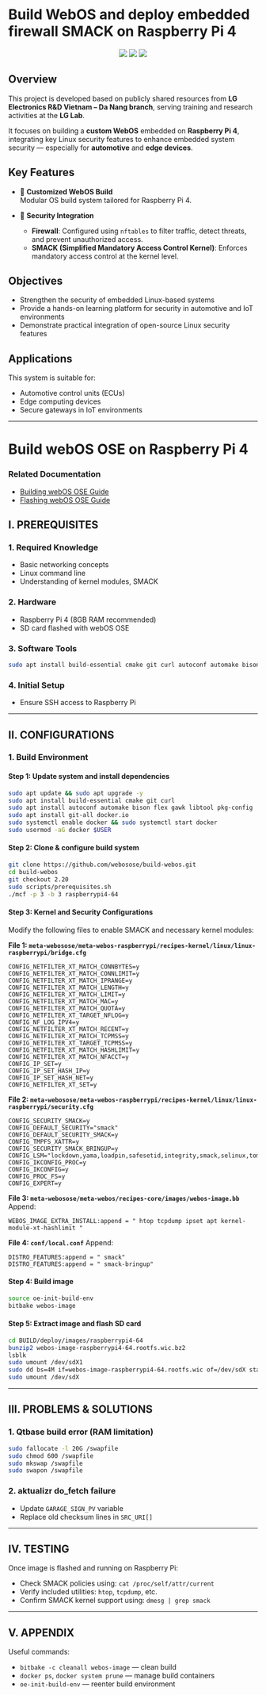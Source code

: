 # Build WebOS and deploy embedded firewall SMACK on Raspberry Pi 4
<p align="center">
<a href="https://fb.com/duytan.hh" target="_blank"><img src="https://img.shields.io/badge/Facebook%20-%20%230866FF"></a>
<a href="https://t.me/duytan2003" target="_blank"><img src="https://img.shields.io/badge/Telegram%20-%20%2333CCFF"></a>
<a href="https://www.linkedin.com/in/l%C3%AA-tr%E1%BA%A7n-duy-t%C3%A2n-81112a23a/" target="_blank"><img src="https://img.shields.io/badge/Linkedin%20-%20%2300CCFF"></a>
</p>

## Overview

This project is developed based on publicly shared resources from **LG Electronics R&D Vietnam – Da Nang branch**, serving training and research activities at the **LG Lab**.

It focuses on building a **custom WebOS** embedded on **Raspberry Pi 4**, integrating key Linux security features to enhance embedded system security — especially for **automotive** and **edge devices**.

## Key Features

- 🔧 **Customized WebOS Build**  
  Modular OS build system tailored for Raspberry Pi 4.

- 🔐 **Security Integration**
  - **Firewall**: Configured using `nftables` to filter traffic, detect threats, and prevent unauthorized access.
  - **SMACK (Simplified Mandatory Access Control Kernel)**: Enforces mandatory access control at the kernel level.

## Objectives

- Strengthen the security of embedded Linux-based systems
- Provide a hands-on learning platform for security in automotive and IoT environments
- Demonstrate practical integration of open-source Linux security features

## Applications

This system is suitable for:
- Automotive control units (ECUs)
- Edge computing devices
- Secure gateways in IoT environments

---
# Build webOS OSE on Raspberry Pi 4

### Related Documentation

* [Building webOS OSE Guide](https://www.webosose.org/docs/guides/setup/building-webos-ose/)
* [Flashing webOS OSE Guide](https://www.webosose.org/docs/guides/setup/flashing-webos-ose/)

## I. PREREQUISITES

### 1. Required Knowledge

* Basic networking concepts
* Linux command line
* Understanding of kernel modules, SMACK

### 2. Hardware

* Raspberry Pi 4 (8GB RAM recommended)
* SD card flashed with webOS OSE

### 3. Software Tools

```bash
sudo apt install build-essential cmake git curl autoconf automake bison flex gawk libtool pkg-config docker.io git-all
```

### 4. Initial Setup

* Ensure SSH access to Raspberry Pi

---

## II. CONFIGURATIONS

### 1. Build Environment

#### Step 1: Update system and install dependencies

```bash
sudo apt update && sudo apt upgrade -y
sudo apt install build-essential cmake git curl
sudo apt install autoconf automake bison flex gawk libtool pkg-config
sudo apt install git-all docker.io
sudo systemctl enable docker && sudo systemctl start docker
sudo usermod -aG docker $USER
```

#### Step 2: Clone & configure build system

```bash
git clone https://github.com/webosose/build-webos.git
cd build-webos
git checkout 2.20
sudo scripts/prerequisites.sh
./mcf -p 3 -b 3 raspberrypi4-64
```

#### Step 3: Kernel and Security Configurations

Modify the following files to enable SMACK and necessary kernel modules:

**File 1: `meta-webosose/meta-webos-raspberrypi/recipes-kernel/linux/linux-raspberrypi/bridge.cfg`**

```plaintext
CONFIG_NETFILTER_XT_MATCH_CONNBYTES=y
CONFIG_NETFILTER_XT_MATCH_CONNLIMIT=y
CONFIG_NETFILTER_XT_MATCH_IPRANGE=y
CONFIG_NETFILTER_XT_MATCH_LENGTH=y
CONFIG_NETFILTER_XT_MATCH_LIMIT=y
CONFIG_NETFILTER_XT_MATCH_MAC=y
CONFIG_NETFILTER_XT_MATCH_QUOTA=y
CONFIG_NETFILTER_XT_TARGET_NFLOG=y
CONFIG_NF_LOG_IPV4=y
CONFIG_NETFILTER_XT_MATCH_RECENT=y
CONFIG_NETFILTER_XT_MATCH_TCPMSS=y
CONFIG_NETFILTER_XT_TARGET_TCPMSS=y
CONFIG_NETFILTER_XT_MATCH_HASHLIMIT=y
CONFIG_NETFILTER_XT_MATCH_NFACCT=y
CONFIG_IP_SET=y
CONFIG_IP_SET_HASH_IP=y
CONFIG_IP_SET_HASH_NET=y
CONFIG_NETFILTER_XT_SET=y
```

**File 2: `meta-webosose/meta-webos-raspberrypi/recipes-kernel/linux/linux-raspberrypi/security.cfg`**

```plaintext
CONFIG_SECURITY_SMACK=y
CONFIG_DEFAULT_SECURITY="smack"
CONFIG_DEFAULT_SECURITY_SMACK=y
CONFIG_TMPFS_XATTR=y
CONFIG_SECURITY_SMACK_BRINGUP=y
CONFIG_LSM="lockdown,yama,loadpin,safesetid,integrity,smack,selinux,tomoyo,apparmor"
CONFIG_IKCONFIG_PROC=y
CONFIG_IKCONFIG=y
CONFIG_PROC_FS=y
CONFIG_EXPERT=y
```

**File 3: `meta-webosose/meta-webos/recipes-core/images/webos-image.bb`**
Append:

```plaintext
WEBOS_IMAGE_EXTRA_INSTALL:append = " htop tcpdump ipset apt kernel-module-xt-hashlimit "
```

**File 4: `conf/local.conf`**
Append:

```plaintext
DISTRO_FEATURES:append = " smack"
DISTRO_FEATURES:append = " smack-bringup"
```

#### Step 4: Build image

```bash
source oe-init-build-env
bitbake webos-image
```

#### Step 5: Extract image and flash SD card

```bash
cd BUILD/deploy/images/raspberrypi4-64
bunzip2 webos-image-raspberrypi4-64.rootfs.wic.bz2
lsblk
sudo umount /dev/sdX1
sudo dd bs=4M if=webos-image-raspberrypi4-64.rootfs.wic of=/dev/sdX status=progress
sudo umount /dev/sdX
```

---

## III. PROBLEMS & SOLUTIONS

### 1. Qtbase build error (RAM limitation)

```bash
sudo fallocate -l 20G /swapfile
sudo chmod 600 /swapfile
sudo mkswap /swapfile
sudo swapon /swapfile
```

### 2. aktualizr do\_fetch failure

* Update `GARAGE_SIGN_PV` variable
* Replace old checksum lines in `SRC_URI[]`

---

## IV. TESTING

Once image is flashed and running on Raspberry Pi:

* Check SMACK policies using: `cat /proc/self/attr/current`
* Verify included utilities: `htop`, `tcpdump`, etc.
* Confirm SMACK kernel support using: `dmesg | grep smack`

---

## V. APPENDIX

Useful commands:

* `bitbake -c cleanall webos-image` — clean build
* `docker ps`, `docker system prune` — manage build containers
* `oe-init-build-env` — reenter build environment


